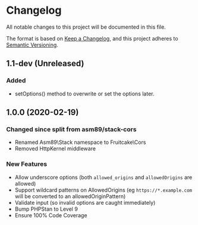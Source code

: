 # Changelog

All notable changes to this project will be documented in this file.

The format is based on [Keep a Changelog](https://keepachangelog.com/en/1.0.0/),
and this project adheres to [Semantic Versioning](https://semver.org/spec/v2.0.0.html).

## 1.1-dev (Unreleased)

### Added
 - setOptions() method to overwrite or set the options later.

## 1.0.0 (2020-02-19)

### Changed since split from asm89/stack-cors

- Renamed Asm89\Stack namespace to Fruitcake\Cors
- Removed HttpKernel middleware

### New Features
- Allow underscore options (both `allowed_origins` and `allowedOrigins` are allowed)
- Support wildcard patterns on AllowedOrigins (eg `https://*.example.com` will be converted to an allowedOriginPattern)
- Validate input (so invalid options are caught immediately)
- Bump PHPStan to Level 9
- Ensure 100% Code Coverage
